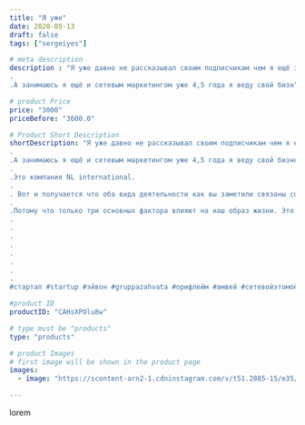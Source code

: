 ```yaml
---
title: "Я уже"
date: 2020-05-13
draft: false
tags: ["sergeiyes"]

# meta description
description : "Я уже давно не рассказывал своим подписчикам чем я ещё занимаюсь помимо живых деревьев.
.
.А занимаюсь я ещё и сетевым маркетингом уже 4,5 года я веду свой бизн"

# product Price
price: "3000"
priceBefore: "3600.0"

# Product Short Description
shortDescription: "Я уже давно не рассказывал своим подписчикам чем я ещё занимаюсь помимо живых деревьев.
.
.А занимаюсь я ещё и сетевым маркетингом уже 4,5 года я веду свой бизнес с самым крутым, как я считаю партнёром в этой сфере.
.
.Это компания NL international.
.
. Вот и получается что оба вида деятельности как вы заметили связаны со здоровым образом жизни.
.
.Потому что только три основных фактора влияют на наш образ жизни. Это ЕДА то что мы едим ВОДА то что мы пьем И ВОЗДУХ  то чем мы дышим..
.
.
.
.
.
.
.
.
#стартап #startup #эйвон #gruppazahvata #орифлейм #амвей #сетевойэтомоё #сетевой #цетрария #ручнаяработа #бизнесбезвложений #резьбаподереву #сетевойэтомодно #живоедерево #сетевоймаркетинг #стильжизни #исландскиймох #пятигорск #КРЫМ #Севастополь #бизнес #churslabs #sergeystar #железноводск #ставрополь #антисептик #подарок #градмастеров"

#product ID
productID: "CAHsXPOlu8w"

# type must be "products"
type: "products"

# product Images
# first image will be shown in the product page
images:
  - image: "https://scontent-arn2-1.cdninstagram.com/v/t51.2885-15/e35/97217030_234036891373339_7813221698449434115_n.jpg?tp=1&_nc_ht=scontent-arn2-1.cdninstagram.com&_nc_cat=107&_nc_ohc=qZv3J3XXI2EAX_hSLpX&ccb=7-4&oh=d7b87c7394294734daf0c3d68d3eefa5&oe=60835A19&_nc_sid=83d603&ig_cache_key=MjMwODAwODQ0MzIwMDg3MjczNQ%3D%3D.2-ccb7-4"

---
```

lorem
